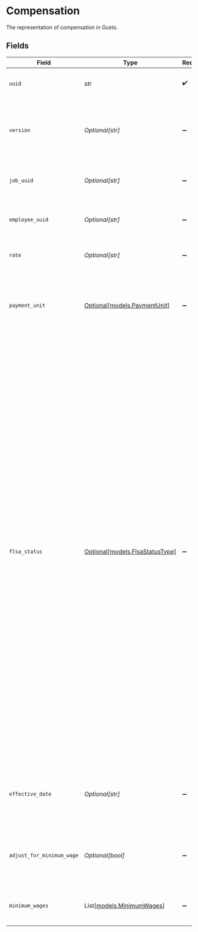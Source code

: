 # Compensation

The representation of compensation in Gusto.


## Fields

| Field                                                                                                                                                                                                                                                                                                                                                                                                                                                                                                                                                                                                                                                                            | Type                                                                                                                                                                                                                                                                                                                                                                                                                                                                                                                                                                                                                                                                             | Required                                                                                                                                                                                                                                                                                                                                                                                                                                                                                                                                                                                                                                                                         | Description                                                                                                                                                                                                                                                                                                                                                                                                                                                                                                                                                                                                                                                                      |
| -------------------------------------------------------------------------------------------------------------------------------------------------------------------------------------------------------------------------------------------------------------------------------------------------------------------------------------------------------------------------------------------------------------------------------------------------------------------------------------------------------------------------------------------------------------------------------------------------------------------------------------------------------------------------------- | -------------------------------------------------------------------------------------------------------------------------------------------------------------------------------------------------------------------------------------------------------------------------------------------------------------------------------------------------------------------------------------------------------------------------------------------------------------------------------------------------------------------------------------------------------------------------------------------------------------------------------------------------------------------------------- | -------------------------------------------------------------------------------------------------------------------------------------------------------------------------------------------------------------------------------------------------------------------------------------------------------------------------------------------------------------------------------------------------------------------------------------------------------------------------------------------------------------------------------------------------------------------------------------------------------------------------------------------------------------------------------- | -------------------------------------------------------------------------------------------------------------------------------------------------------------------------------------------------------------------------------------------------------------------------------------------------------------------------------------------------------------------------------------------------------------------------------------------------------------------------------------------------------------------------------------------------------------------------------------------------------------------------------------------------------------------------------- |
| `uuid`                                                                                                                                                                                                                                                                                                                                                                                                                                                                                                                                                                                                                                                                           | *str*                                                                                                                                                                                                                                                                                                                                                                                                                                                                                                                                                                                                                                                                            | :heavy_check_mark:                                                                                                                                                                                                                                                                                                                                                                                                                                                                                                                                                                                                                                                               | The UUID of the compensation in Gusto.                                                                                                                                                                                                                                                                                                                                                                                                                                                                                                                                                                                                                                           |
| `version`                                                                                                                                                                                                                                                                                                                                                                                                                                                                                                                                                                                                                                                                        | *Optional[str]*                                                                                                                                                                                                                                                                                                                                                                                                                                                                                                                                                                                                                                                                  | :heavy_minus_sign:                                                                                                                                                                                                                                                                                                                                                                                                                                                                                                                                                                                                                                                               | The current version of the object. See the [versioning guide](https://docs.gusto.com/embedded-payroll/docs/idempotency) for information on how to use this field.                                                                                                                                                                                                                                                                                                                                                                                                                                                                                                                |
| `job_uuid`                                                                                                                                                                                                                                                                                                                                                                                                                                                                                                                                                                                                                                                                       | *Optional[str]*                                                                                                                                                                                                                                                                                                                                                                                                                                                                                                                                                                                                                                                                  | :heavy_minus_sign:                                                                                                                                                                                                                                                                                                                                                                                                                                                                                                                                                                                                                                                               | The UUID of the job to which the compensation belongs.                                                                                                                                                                                                                                                                                                                                                                                                                                                                                                                                                                                                                           |
| `employee_uuid`                                                                                                                                                                                                                                                                                                                                                                                                                                                                                                                                                                                                                                                                  | *Optional[str]*                                                                                                                                                                                                                                                                                                                                                                                                                                                                                                                                                                                                                                                                  | :heavy_minus_sign:                                                                                                                                                                                                                                                                                                                                                                                                                                                                                                                                                                                                                                                               | The UUID of the employee to which the compensation belongs.                                                                                                                                                                                                                                                                                                                                                                                                                                                                                                                                                                                                                      |
| `rate`                                                                                                                                                                                                                                                                                                                                                                                                                                                                                                                                                                                                                                                                           | *Optional[str]*                                                                                                                                                                                                                                                                                                                                                                                                                                                                                                                                                                                                                                                                  | :heavy_minus_sign:                                                                                                                                                                                                                                                                                                                                                                                                                                                                                                                                                                                                                                                               | The dollar amount paid per payment unit.                                                                                                                                                                                                                                                                                                                                                                                                                                                                                                                                                                                                                                         |
| `payment_unit`                                                                                                                                                                                                                                                                                                                                                                                                                                                                                                                                                                                                                                                                   | [Optional[models.PaymentUnit]](../models/paymentunit.md)                                                                                                                                                                                                                                                                                                                                                                                                                                                                                                                                                                                                                         | :heavy_minus_sign:                                                                                                                                                                                                                                                                                                                                                                                                                                                                                                                                                                                                                                                               | The unit accompanying the compensation rate. If the employee is an owner, rate should be 'Paycheck'.                                                                                                                                                                                                                                                                                                                                                                                                                                                                                                                                                                             |
| `flsa_status`                                                                                                                                                                                                                                                                                                                                                                                                                                                                                                                                                                                                                                                                    | [Optional[models.FlsaStatusType]](../models/flsastatustype.md)                                                                                                                                                                                                                                                                                                                                                                                                                                                                                                                                                                                                                   | :heavy_minus_sign:                                                                                                                                                                                                                                                                                                                                                                                                                                                                                                                                                                                                                                                               | The FLSA status for this compensation. Salaried ('Exempt') employees are paid a fixed salary every pay period. Salaried with overtime ('Salaried Nonexempt') employees are paid a fixed salary every pay period, and receive overtime pay when applicable. Hourly ('Nonexempt') employees are paid for the hours they work, and receive overtime pay when applicable. Commissioned employees ('Commission Only Exempt') earn wages based only on commission. Commissioned with overtime ('Commission Only Nonexempt') earn wages based on commission, and receive overtime pay when applicable. Owners ('Owner') are employees that own at least twenty percent of the company.  |
| `effective_date`                                                                                                                                                                                                                                                                                                                                                                                                                                                                                                                                                                                                                                                                 | *Optional[str]*                                                                                                                                                                                                                                                                                                                                                                                                                                                                                                                                                                                                                                                                  | :heavy_minus_sign:                                                                                                                                                                                                                                                                                                                                                                                                                                                                                                                                                                                                                                                               | The effective date for this compensation. For the first compensation, this defaults to the job's hire date.                                                                                                                                                                                                                                                                                                                                                                                                                                                                                                                                                                      |
| `adjust_for_minimum_wage`                                                                                                                                                                                                                                                                                                                                                                                                                                                                                                                                                                                                                                                        | *Optional[bool]*                                                                                                                                                                                                                                                                                                                                                                                                                                                                                                                                                                                                                                                                 | :heavy_minus_sign:                                                                                                                                                                                                                                                                                                                                                                                                                                                                                                                                                                                                                                                               | Indicates if the compensation could be adjusted to minimum wage during payroll calculation.                                                                                                                                                                                                                                                                                                                                                                                                                                                                                                                                                                                      |
| `minimum_wages`                                                                                                                                                                                                                                                                                                                                                                                                                                                                                                                                                                                                                                                                  | List[[models.MinimumWages](../models/minimumwages.md)]                                                                                                                                                                                                                                                                                                                                                                                                                                                                                                                                                                                                                           | :heavy_minus_sign:                                                                                                                                                                                                                                                                                                                                                                                                                                                                                                                                                                                                                                                               | The minimum wages associated with the compensation.                                                                                                                                                                                                                                                                                                                                                                                                                                                                                                                                                                                                                              |